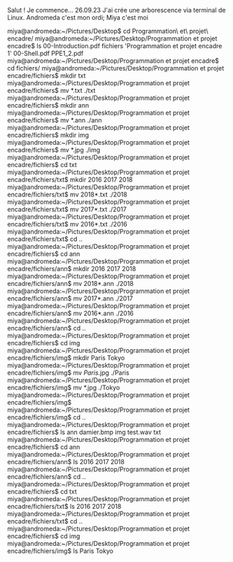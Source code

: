 Salut !
Je commence...
26.09.23 
J'ai crée une arborescence via terminal de Linux. Andromeda c'est mon ordi; Miya c'est moi

miya@andromeda:~/Pictures/Desktop$ cd Programmation\ et\ projet\ encadre/
miya@andromeda:~/Pictures/Desktop/Programmation et projet encadre$ ls
 00-Introduction.pdf   fichiers    'Programmation et projet encadre 1'
 00-Shell.pdf          PPE1_2.pdf
miya@andromeda:~/Pictures/Desktop/Programmation et projet encadre$ cd fichiers/
miya@andromeda:~/Pictures/Desktop/Programmation et projet encadre/fichiers$ mkdir txt
miya@andromeda:~/Pictures/Desktop/Programmation et projet encadre/fichiers$ mv *.txt ./txt
miya@andromeda:~/Pictures/Desktop/Programmation et projet encadre/fichiers$ mkdir ann
miya@andromeda:~/Pictures/Desktop/Programmation et projet encadre/fichiers$ mv *.ann ./ann
miya@andromeda:~/Pictures/Desktop/Programmation et projet encadre/fichiers$ mkdir img
miya@andromeda:~/Pictures/Desktop/Programmation et projet encadre/fichiers$ mv *.jpg ./img
miya@andromeda:~/Pictures/Desktop/Programmation et projet encadre/fichiers$ cd txt
miya@andromeda:~/Pictures/Desktop/Programmation et projet encadre/fichiers/txt$ mkdir 2016 2017 2018
miya@andromeda:~/Pictures/Desktop/Programmation et projet encadre/fichiers/txt$ mv 2018*.txt ./2018
miya@andromeda:~/Pictures/Desktop/Programmation et projet encadre/fichiers/txt$ mv 2017*.txt ./2017
miya@andromeda:~/Pictures/Desktop/Programmation et projet encadre/fichiers/txt$ mv 2016*.txt ./2016
miya@andromeda:~/Pictures/Desktop/Programmation et projet encadre/fichiers/txt$ cd ..
miya@andromeda:~/Pictures/Desktop/Programmation et projet encadre/fichiers$ cd ann
miya@andromeda:~/Pictures/Desktop/Programmation et projet encadre/fichiers/ann$ mkdir 2016 2017 2018
miya@andromeda:~/Pictures/Desktop/Programmation et projet encadre/fichiers/ann$ mv 2018*.ann ./2018
miya@andromeda:~/Pictures/Desktop/Programmation et projet encadre/fichiers/ann$ mv 2017*.ann ./2017
miya@andromeda:~/Pictures/Desktop/Programmation et projet encadre/fichiers/ann$ mv 2016*.ann ./2016
miya@andromeda:~/Pictures/Desktop/Programmation et projet encadre/fichiers/ann$ cd ..
miya@andromeda:~/Pictures/Desktop/Programmation et projet encadre/fichiers$ cd img
miya@andromeda:~/Pictures/Desktop/Programmation et projet encadre/fichiers/img$ mkdir Paris Tokyo
miya@andromeda:~/Pictures/Desktop/Programmation et projet encadre/fichiers/img$ mv *Paris*.jpg ./Paris
miya@andromeda:~/Pictures/Desktop/Programmation et projet encadre/fichiers/img$ mv *.jpg ./Tokyo
miya@andromeda:~/Pictures/Desktop/Programmation et projet encadre/fichiers/img$ 
miya@andromeda:~/Pictures/Desktop/Programmation et projet encadre/fichiers/img$ cd ..
miya@andromeda:~/Pictures/Desktop/Programmation et projet encadre/fichiers$ ls
ann  damier.bmp  img  test.wav  txt
miya@andromeda:~/Pictures/Desktop/Programmation et projet encadre/fichiers$ cd ann
miya@andromeda:~/Pictures/Desktop/Programmation et projet encadre/fichiers/ann$ ls
2016  2017  2018
miya@andromeda:~/Pictures/Desktop/Programmation et projet encadre/fichiers/ann$ cd ..
miya@andromeda:~/Pictures/Desktop/Programmation et projet encadre/fichiers$ cd txt
miya@andromeda:~/Pictures/Desktop/Programmation et projet encadre/fichiers/txt$ ls
2016  2017  2018
miya@andromeda:~/Pictures/Desktop/Programmation et projet encadre/fichiers/txt$ cd ..
miya@andromeda:~/Pictures/Desktop/Programmation et projet encadre/fichiers$ cd img
miya@andromeda:~/Pictures/Desktop/Programmation et projet encadre/fichiers/img$ ls
Paris  Tokyo
